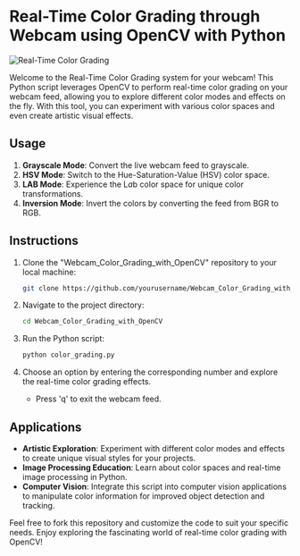 # Real-Time Color Grading through Webcam using OpenCV with Python

![Real-Time Color Grading](https://img.shields.io/badge/Real--Time%20Color%20Grading-OpenCV-blue?style=for-the-badge)

Welcome to the Real-Time Color Grading system for your webcam! This Python script leverages OpenCV to perform real-time color grading on your webcam feed, allowing you to explore different color modes and effects on the fly. With this tool, you can experiment with various color spaces and even create artistic visual effects.

## Usage

1. **Grayscale Mode**: Convert the live webcam feed to grayscale.
2. **HSV Mode**: Switch to the Hue-Saturation-Value (HSV) color space.
3. **LAB Mode**: Experience the L*a*b color space for unique color transformations.
4. **Inversion Mode**: Invert the colors by converting the feed from BGR to RGB.

## Instructions

1. Clone the "Webcam_Color_Grading_with_OpenCV" repository to your local machine:

   ```bash
   git clone https://github.com/yourusername/Webcam_Color_Grading_with_OpenCV.git
   ```

2. Navigate to the project directory:

   ```bash
   cd Webcam_Color_Grading_with_OpenCV
   ```

3. Run the Python script:

   ```bash
   python color_grading.py
   ```

4. Choose an option by entering the corresponding number and explore the real-time color grading effects.

   - Press 'q' to exit the webcam feed.


## Applications

- **Artistic Exploration**: Experiment with different color modes and effects to create unique visual styles for your projects.
- **Image Processing Education**: Learn about color spaces and real-time image processing in Python.
- **Computer Vision**: Integrate this script into computer vision applications to manipulate color information for improved object detection and tracking.

Feel free to fork this repository and customize the code to suit your specific needs. Enjoy exploring the fascinating world of real-time color grading with OpenCV!
